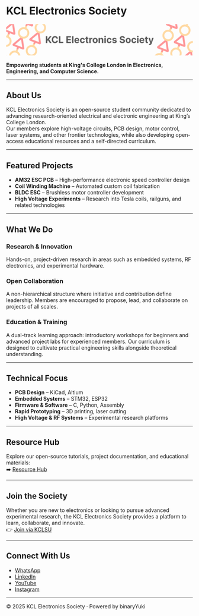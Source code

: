 # KCL Electronics Society

<img src="../banner.png">

**Empowering students at King's College London in Electronics, Engineering, and Computer Science.**

---

## About Us  

KCL Electronics Society is an open-source student community dedicated to advancing research-oriented electrical and electronic engineering at King’s College London.  
Our members explore high-voltage circuits, PCB design, motor control, laser systems, and other frontier technologies, while also developing open-access educational resources and a self-directed curriculum.  

---

## Featured Projects  

- **AM32 ESC PCB** – High-performance electronic speed controller design  
- **Coil Winding Machine** – Automated custom coil fabrication  
- **BLDC ESC** – Brushless motor controller development  
- **High Voltage Experiments** – Research into Tesla coils, railguns, and related technologies  

---

## What We Do  

### Research & Innovation  
Hands-on, project-driven research in areas such as embedded systems, RF electronics, and experimental hardware.  

### Open Collaboration  
A non-hierarchical structure where initiative and contribution define leadership. Members are encouraged to propose, lead, and collaborate on projects of all scales.  

### Education & Training  
A dual-track learning approach: introductory workshops for beginners and advanced project labs for experienced members. Our curriculum is designed to cultivate practical engineering skills alongside theoretical understanding.  

---

## Technical Focus  

- **PCB Design** – KiCad, Altium  
- **Embedded Systems** – STM32, ESP32  
- **Firmware & Software** – C, Python, Assembly  
- **Rapid Prototyping** – 3D printing, laser cutting  
- **High Voltage & RF Systems** – Experimental research platforms  

---

## Resource Hub  

Explore our open-source tutorials, project documentation, and educational materials:  
➡️ [Resource Hub](https://kclelectronics.co.uk/projects)  

---

## Join the Society  

Whether you are new to electronics or looking to pursue advanced experimental research, the KCL Electronics Society provides a platform to learn, collaborate, and innovate.  
👉 [Join via KCLSU](https://www.kclsu.org/groups/activities/join/rie/)  

---

## Connect With Us  

- [WhatsApp](https://forms.office.com/Pages/ResponsePage.aspx?id=FM9wg_MWFky4PHJAcWVDVkEs-pRUIlRKl3ZsypH8Ho9UMTBEVFRXR09QNUlCSEwwMUszTUpSNUlDMC4u)  
- [LinkedIn](https://www.linkedin.com/company/kcl-research-in-electronics/)  
- [YouTube](https://www.youtube.com/@KCL_RIE)  
- [Instagram](https://www.instagram.com/kcl.electricalresearch/)  

---

© 2025 KCL Electronics Society · Powered by binaryYuki  
